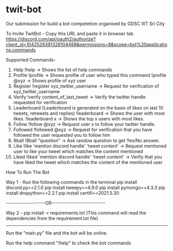 # twit-bot

Our submission for build a bot competetion organised by GDSC IIIT Sri City

To Invite TwitBot - Copy this URL and paste it in browser tab
https://discord.com/api/oauth2/authorize?client_id=1042529391328104488&permissions=8&scope=bot%20applications.commands

Supported Commands-

1. Help
   !help -> Shows the list of help commands
2. Profile
   !profile -> Shows profile of user who typed this command
   !profile @xyz -> Shows profile of xyz user
3. Register
   !register xyz_twitter_username -> Request for verification of xyz_twitter_username
4. Verify
   !verify content_of_last_tweet -> Verify the twitter handle requested for verification
5. Leaderboard (Leaderboard is generated on the basis of likes on last 10 tweets, retweets and replies)
   !leaderboard -> Shows the user with most likes.
   !leaderboard x -> Shows the top x users with most likes.
6. Follow
   !follow @xyz -> Request user x to follow your twitter handle.
7. Followed
   !followed @xyz -> Request for verification that you have followed the user requested you to follow him
8. 8ball
   !8ball "question" -> Ask randow question to get Yes/No answer.
9. Like
   !like 'mention discord handle' 'tweet content' -> Request mentioned user to like your tweet which matches the content mentioned
10. Liked
    !liked 'mention discord handle' 'tweet content' -> Verify that you have liked the tweet which matches the content of the mentioned user

How To Run The Bot

Way 1 -
Run the following commands in the terminal
pip install discord.py==2.1.0
pip install tweepy==4.9.0
pip install pymongo==4.3.3
pip install dnspython==2.2.1
pip install certifi==2021.5.30

-------------------OR--------------------------

Way 2 -
pip install -r requirements.txt
(This command will read the dependencies from the requirement.txt file)

---

Run the "main.py" file and the bot will be online.

Run the help command "!help" to check the bot commands
